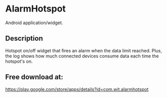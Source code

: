 # AlarmHotspot

Android application/widget.

## Description

Hotspot on/off widget that fires an alarm when the data limit reached. Plus, the log shows how much connected devices consume data each time the hotspot's on.

## Free download at:

https://play.google.com/store/apps/details?id=com.wit.alarmhotspot